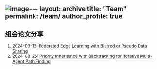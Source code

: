 ![image](https://github.com/user-attachments/assets/4cfbd96b-b0b1-443a-a7e7-153c916fb021)---
layout: archive
title: "Team"
permalink: /team/
author_profile: true
---

## 组会论文分享
1. 2024-09-12: [Federated Edge Learning with Blurred or Pseudo Data Sharing](https://github.com/benjiachong/benjiachong.github.io/blob/master/files/Federated%20Edge%20Learning%20with%20Blurred%20or%20Pseudo%20Data%20Sharing(slides).pdf)  
2. 2024-09-25: [Priority Inheritance with Backtracking for Iterative Multi-Agent Path Finding](https://github.com/benjiachong/benjiachong.github.io/blob/master/files/20240924.pptx)
